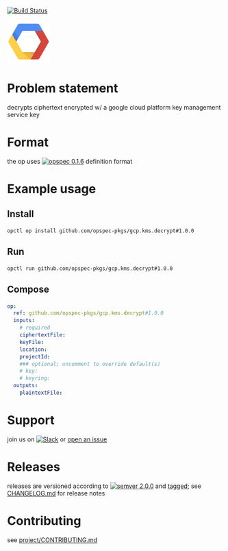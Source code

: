 [![Build Status](https://travis-ci.org/opspec-pkgs/gcp.kms.decrypt.svg?branch=master)](https://travis-ci.org/opspec-pkgs/gcp.kms.decrypt)

<img src="icon.svg" alt="icon" height="100px">

# Problem statement

decrypts ciphertext encrypted w/ a google cloud platform key management service key

# Format

the op uses [![opspec 0.1.6](https://img.shields.io/badge/opspec-0.1.6-brightgreen.svg?colorA=6b6b6b&colorB=fc16be)](https://opspec.io/0.1.6) definition format

# Example usage

## Install

```shell
opctl op install github.com/opspec-pkgs/gcp.kms.decrypt#1.0.0
```

## Run

```
opctl run github.com/opspec-pkgs/gcp.kms.decrypt#1.0.0
```

## Compose

```yaml
op:
  ref: github.com/opspec-pkgs/gcp.kms.decrypt#1.0.0
  inputs:
    # required
    ciphertextFile:
    keyFile:
    location:
    projectId:
    ### optional; uncomment to override default(s)
    # key:  
    # keyring:  
  outputs:
    plaintextFile:
```

# Support

join us on
[![Slack](https://opctl-slackin.herokuapp.com/badge.svg)](https://opctl-slackin.herokuapp.com/)
or
[open an issue](https://github.com/opspec-pkgs/gcp.kms.decrypt/issues)

# Releases

releases are versioned according to
[![semver 2.0.0](https://img.shields.io/badge/semver-2.0.0-brightgreen.svg)](http://semver.org/spec/v2.0.0.html)
and [tagged](https://git-scm.com/book/en/v2/Git-Basics-Tagging); see
[CHANGELOG.md](CHANGELOG.md) for release notes

# Contributing

see
[project/CONTRIBUTING.md](https://github.com/opspec-pkgs/project/blob/master/CONTRIBUTING.md)
